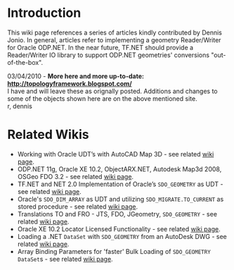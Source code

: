 # Introduction #

This wiki page references a series of articles kindly contributed by Dennis Jonio. In general, articles refer to implementing a geometry Reader/Writer for Oracle ODP.NET. In the near future, TF.NET should provide a Reader/Writer IO library to support ODP.NET geometries' conversions "out-of-the-box".

03/04/2010 - <strong>More here and more up-to-date: <a href='http://topologyframework.blogspot.com/'>http://topologyframework.blogspot.com/</a> </strong>
<br />I have and will leave these as orignally posted. Additions and changes to some of the objects shown here are on the above mentioned site.
<br />r, dennis

# Related Wikis #

  * Working with Oracle UDT’s with AutoCAD Map 3D - see related [wiki page](http://code.google.com/p/tf-net/wiki/OracleAndMap3D).
  * ODP.NET 11g, Oracle XE 10.2, ObjectARX.NET, Autodesk Map3d 2008, OSGeo FDO 3.2 - see related [wiki page](http://code.google.com/p/tf-net/wiki/OnOracleTopology).
  * TF.NET and NET 2.0 Implementation of Oracle’s `SDO_GEOMETRY` as UDT - see related [wiki page](http://code.google.com/p/tf-net/wiki/OracleSdoGeometryAsUdt).
  * Oracle's `SDO_DIM_ARRAY` as UDT and utilizing `SDO_MIGRATE.TO_CURRENT` as stored procedure - see related [wiki page](http://code.google.com/p/tf-net/wiki/OracleSdoDimArrayAsUdt).
  * Translations TO and FRO - JTS, FDO, JGeometry, `SDO_GEOMETRY` - see related [wiki page](http://code.google.com/p/tf-net/wiki/OracleGeometryTranslations).
  * Oracle XE 10.2 Locator Licensed Functionality - see related [wiki page](http://code.google.com/p/tf-net/wiki/OracleXeLicensedFunctionality).
  * Loading a .NET `DataSet` with `SDO_GEOMETRY` from an AutoDesk DWG - see related [wiki page](http://code.google.com/p/tf-net/wiki/OracleDataSetFromDwg).
  * Array Binding Parameters for 'faster' Bulk Loading of `SDO_GEOMETRY` `DataSet`s - see related [wiki page](http://code.google.com/p/tf-net/wiki/OracleArrayBindingParams).